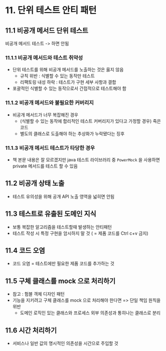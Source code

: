 # 11. 단위 테스트 안티 패턴 

## 11.1 비공개 메서드 단위 테스트 
비공개 메서드 테스트 ->  하면 안됨 

### 11.1.1 비공개 메서드와 테스트 취약성 
- 단위 테스트를 위해 비공개 메서드를 노출하는 것은 옳지 않음
  - 규칙 위반 : 식별할 수 있는 동작만 테스트
  - 리팩토링 내성 하락 : 테스트가 구현 세부 사항과 결합
- 포괄적인 식별할 수 있는 동작으로서 간접적으로 테스트해야 함 

### 11.1.2 비공개 메서드와 불필요한 커버리지 
- 비공개 메서드가 너무 복잡해진 경우
  - (식별할 수 있는 동작에 합리적인 테스트 커버리지가 있다고 가정할 경우) 죽은 코드 
  - 별도의 클래스로 도출해야 하는 추상화가 누락됐다는 징후

### 11.1.3 비공개 메서드 테스트가 타당한 경우 
- 책 본문 내용은 잘 모르겠지만 java 테스트 라이브러리 중 `PowerMock` 을 사용하면 private 메서드를 테스트 할 수 있음 


## 11.2 비공개 상태 노출
- 테스트 유의성을 위해 공개 API 노출 영역을 넓히면 안됨  


## 11.3 테스트로 유출된 도메인 지식 
- 보통 복잡한 알고리즘을 테스트할때 발생하는 안티패턴 
- 테스트 작성 시 특정 구현을 암시하지 말 것 ( = 제폼 코드를 Ctrl c+v 금지)


## 11.4 코드 오염 
- 코드 오염 = 테스트에만 필요한 제품 코드를 추가하는 것 


## 11.5 구체 클래스를 mock 으로 처리하기
- 참고 : 험블 객체 디자인 패턴
- 기능을 지키려고 구체 클래스를 mock 으로 처리해야 한다면 => 단일 책임 원칙을 위반
  - 도메인 로직인 있는 클래스와 프로세스 외부 의존성과 통히나는 클래스로 분리 


## 11.6 시간 처리하기 
- 서비스나 일반 값의 명시적인 의존성을 시간으로 주입할 것 
